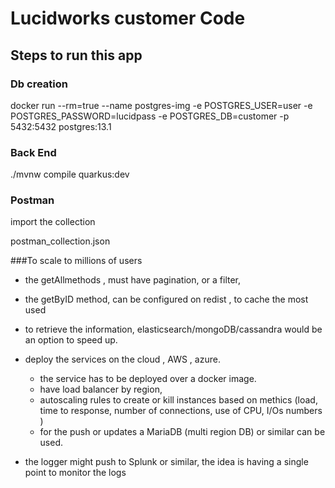 # Lucidworks customer Code

## Steps to run this app
### Db creation
docker run --rm=true --name postgres-img -e POSTGRES_USER=user -e POSTGRES_PASSWORD=lucidpass -e POSTGRES_DB=customer -p 5432:5432 postgres:13.1

### Back End

./mvnw compile quarkus:dev

### Postman
import the  collection

postman_collection.json

###To scale to millions of users

- the getAllmethods , must have pagination, or a filter, 
- the getByID method, can be configured on redist , to cache the most used
- to retrieve the information, elasticsearch/mongoDB/cassandra would be an option to speed up.
- deploy the services on the cloud , AWS , azure. 
	- the service  has to be deployed over a docker image.
	- have load balancer by region,  
	- autoscaling  rules to create or kill instances based on methics (load, time to response,  number of connections, use of CPU, I/Os numbers )
	- for the push or updates a MariaDB (multi region DB) or  similar can be used. 
	
- the logger might push to Splunk or similar, the idea is having a single point to monitor the logs
